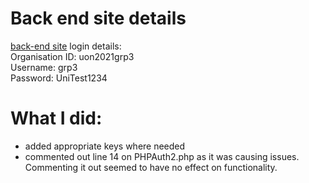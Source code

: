 # Back end site details
[back-end site](https://barclaycard.ubctest.cybersource.com/ebc2/)
login details:\
Organisation ID: uon2021grp3\
Username: grp3\
Password: UniTest1234
# What I did:
- added appropriate keys where needed
- commented out line 14 on PHPAuth2.php as it was causing issues. Commenting it out seemed to have no effect on functionality.
